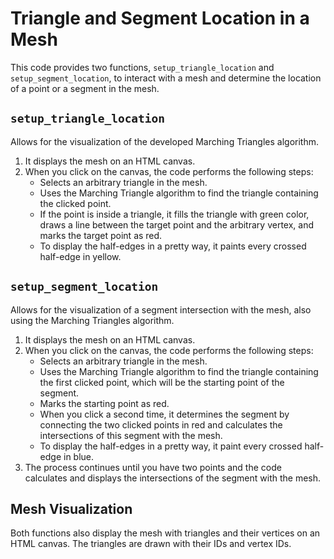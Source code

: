 # Triangle and Segment Location in a Mesh

This code provides two functions, `setup_triangle_location` and `setup_segment_location`, to interact with a mesh and determine the location of a point or a segment in the mesh.

## `setup_triangle_location`

Allows for the visualization of the developed Marching Triangles algorithm. 

1. It displays the mesh on an HTML canvas.
2. When you click on the canvas, the code performs the following steps:
   - Selects an arbitrary triangle in the mesh.
   - Uses the Marching Triangle algorithm to find the triangle containing the clicked point.
   - If the point is inside a triangle, it fills the triangle with green color, draws a line between the target point and the arbitrary vertex, and marks the target point as red.
   - To display the half-edges in a pretty way, it paints every crossed half-edge in yellow.

## `setup_segment_location`

Allows for the visualization of a segment intersection with the mesh, also using the Marching Triangles algorithm.

1. It displays the mesh on an HTML canvas.
2. When you click on the canvas, the code performs the following steps:
   - Selects an arbitrary triangle in the mesh.
   - Uses the Marching Triangle algorithm to find the triangle containing the first clicked point, which will be the starting point of the segment.
   - Marks the starting point as red.
   - When you click a second time, it determines the segment by connecting the two clicked points in red and calculates the intersections of this segment with the mesh. 
   - To display the half-edges in a pretty way, it paint every crossed half-edge in blue.
3. The process continues until you have two points and the code calculates and displays the intersections of the segment with the mesh.

## Mesh Visualization

Both functions also display the mesh with triangles and their vertices on an HTML canvas. The triangles are drawn with their IDs and vertex IDs.
